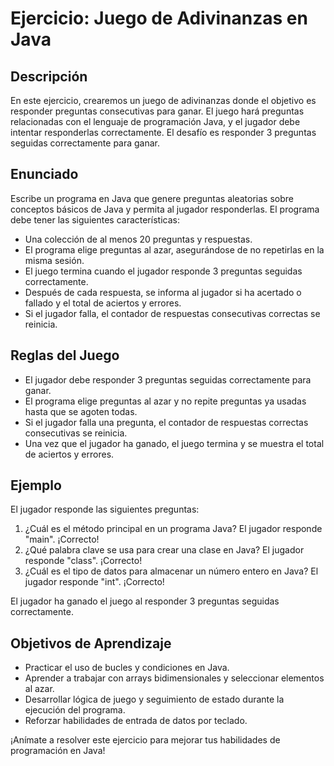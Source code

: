 # Ejercicio: Juego de Adivinanzas en Java

## Descripción

En este ejercicio, crearemos un juego de adivinanzas donde el objetivo es responder preguntas consecutivas para ganar. El juego hará preguntas relacionadas con el lenguaje de programación Java, y el jugador debe intentar responderlas correctamente. El desafío es responder 3 preguntas seguidas correctamente para ganar.

## Enunciado

Escribe un programa en Java que genere preguntas aleatorias sobre conceptos básicos de Java y permita al jugador responderlas. El programa debe tener las siguientes características:

- Una colección de al menos 20 preguntas y respuestas.
- El programa elige preguntas al azar, asegurándose de no repetirlas en la misma sesión.
- El juego termina cuando el jugador responde 3 preguntas seguidas correctamente.
- Después de cada respuesta, se informa al jugador si ha acertado o fallado y el total de aciertos y errores.
- Si el jugador falla, el contador de respuestas consecutivas correctas se reinicia.

## Reglas del Juego

- El jugador debe responder 3 preguntas seguidas correctamente para ganar.
- El programa elige preguntas al azar y no repite preguntas ya usadas hasta que se agoten todas.
- Si el jugador falla una pregunta, el contador de respuestas correctas consecutivas se reinicia.
- Una vez que el jugador ha ganado, el juego termina y se muestra el total de aciertos y errores.

## Ejemplo

El jugador responde las siguientes preguntas:

1. ¿Cuál es el método principal en un programa Java? El jugador responde "main". ¡Correcto!
2. ¿Qué palabra clave se usa para crear una clase en Java? El jugador responde "class". ¡Correcto!
3. ¿Cuál es el tipo de datos para almacenar un número entero en Java? El jugador responde "int". ¡Correcto!

El jugador ha ganado el juego al responder 3 preguntas seguidas correctamente.

## Objetivos de Aprendizaje

- Practicar el uso de bucles y condiciones en Java.
- Aprender a trabajar con arrays bidimensionales y seleccionar elementos al azar.
- Desarrollar lógica de juego y seguimiento de estado durante la ejecución del programa.
- Reforzar habilidades de entrada de datos por teclado.

¡Anímate a resolver este ejercicio para mejorar tus habilidades de programación en Java!
